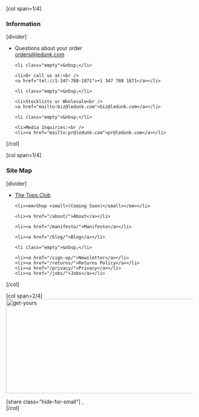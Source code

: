 [col span=1/4]
<h3 class="widget-title">Information</h3>
[divider]

<ul>
	<li>Questions about your order<br />
	<a href="#">orders@ledunk.com</a></li>

	<li class="empty">&nbsp;</li>

	<li>Or call us at:<br />
	<a href="tel://1-347-788-1871">+1 347 788 1871</a></li>

	<li class="empty">&nbsp;</li>

	<li>Stocklists or Wholesale<br />
	<a href="mailto:biz@ledunk.com">biz@ledunk.com</a></li>

	<li class="empty">&nbsp;</li>

	<li>Media Inquiries:<br />
	<li><a href="mailto:pr@ledunk.com">pr@ledunk.com</a></li>
</ul>



[/col]

[col span=1/4]
<div class="text_widget">
<h3 class="widget-title">Site Map</h3>
[divider]
<ul>
	<li><a href="/shop/the-tops-club/">The Tops Club</a></li>

	<li><em>Shop <small>(Coming Soon)</small></em></li>

	<li><a href="/about/">About</a></li>

	<li><a href="/manifesto/">Manifesto</a></li>

	<li><a href="/blog/">Blog</a></li>

	<li class="empty">&nbsp;</li>

	<li><a href="/sign-up/">Newsletter</a></li>
	<li><a href="/returns/">Returns Policy</a></li>
	<li><a href="/privacy/">Privacy</a></li>
	<li><a href="/jobs/">Jobs</a></li>
</ul>

</div>


[/col]

[col span=2/4]
<img src="http://dunk.site/wp-content/uploads/2013/08/get-yours.png" alt="get-yours" width="526" height="255" class="get-yours hide-for-small" />
<div class="logocont">
[share class="hide-for-small"]
<a href="/shop/?bottomlogo" class="tennis">&nbsp;</a>
</div>
[/col]

